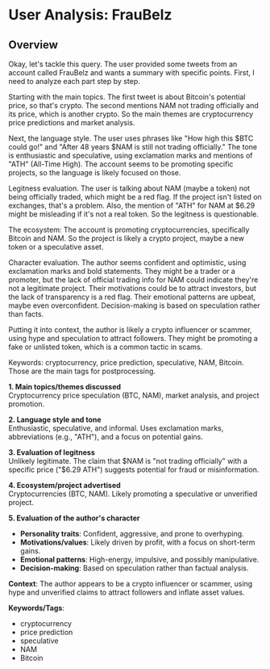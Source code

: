 # User Analysis: FrauBelz

## Overview

<think>
Okay, let's tackle this query. The user provided some tweets from an account called FrauBelz and wants a summary with specific points. First, I need to analyze each part step by step.

Starting with the main topics. The first tweet is about Bitcoin's potential price, so that's crypto. The second mentions NAM not trading officially and its price, which is another crypto. So the main themes are cryptocurrency price predictions and market analysis.

Next, the language style. The user uses phrases like "How high this $BTC could go!" and "After 48 years $NAM is still not trading officially." The tone is enthusiastic and speculative, using exclamation marks and mentions of "ATH" (All-Time High). The account seems to be promoting specific projects, so the language is likely focused on those.

Legitness evaluation. The user is talking about NAM (maybe a token) not being officially traded, which might be a red flag. If the project isn't listed on exchanges, that's a problem. Also, the mention of "ATH" for NAM at $6.29 might be misleading if it's not a real token. So the legitness is questionable.

The ecosystem: The account is promoting cryptocurrencies, specifically Bitcoin and NAM. So the project is likely a crypto project, maybe a new token or a speculative asset.

Character evaluation. The author seems confident and optimistic, using exclamation marks and bold statements. They might be a trader or a promoter, but the lack of official trading info for NAM could indicate they're not a legitimate project. Their motivations could be to attract investors, but the lack of transparency is a red flag. Their emotional patterns are upbeat, maybe even overconfident. Decision-making is based on speculation rather than facts.

Putting it into context, the author is likely a crypto influencer or scammer, using hype and speculation to attract followers. They might be promoting a fake or unlisted token, which is a common tactic in scams.

Keywords: cryptocurrency, price prediction, speculative, NAM, Bitcoin. Those are the main tags for postprocessing.
</think>

**1. Main topics/themes discussed**  
Cryptocurrency price speculation (BTC, NAM), market analysis, and project promotion.  

**2. Language style and tone**  
Enthusiastic, speculative, and informal. Uses exclamation marks, abbreviations (e.g., "ATH"), and a focus on potential gains.  

**3. Evaluation of legitness**  
Unlikely legitimate. The claim that $NAM is "not trading officially" with a specific price ("$6.29 ATH") suggests potential for fraud or misinformation.  

**4. Ecosystem/project advertised**  
Cryptocurrencies (BTC, NAM). Likely promoting a speculative or unverified project.  

**5. Evaluation of the author's character**  
- **Personality traits**: Confident, aggressive, and prone to overhyping.  
- **Motivations/values**: Likely driven by profit, with a focus on short-term gains.  
- **Emotional patterns**: High-energy, impulsive, and possibly manipulative.  
- **Decision-making**: Based on speculation rather than factual analysis.  

**Context**: The author appears to be a crypto influencer or scammer, using hype and unverified claims to attract followers and inflate asset values.  

**Keywords/Tags**:  
- cryptocurrency  
- price prediction  
- speculative  
- NAM  
- Bitcoin